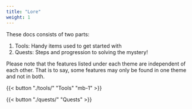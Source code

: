 ```yaml
---
title: "Lore"
weight: 1
---
```


These docs consists of two parts:

1. Tools: Handy items used to get started with
1. Quests: Steps and progression to solving the mystery!

Please note that the features listed under each theme are independent of each other. That is to say, some features may only be found in one theme and not in both.

<!-- That content is better than dummy lorem ipsum 2) That content serves a good real-world demo for this theme 3) Publish more structured docs for each theme which are better than long blocky READMEs -->

{{< button "./tools/" "Tools" "mb-1" >}}

{{< button "./quests/" "Quests" >}}
